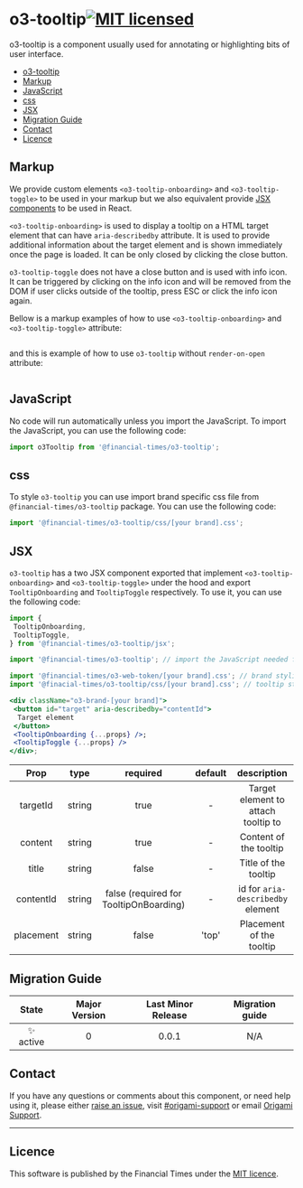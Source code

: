 # o3-tooltip[![MIT licensed](https://img.shields.io/badge/license-MIT-blue.svg)](#licence)

o3-tooltip is a component usually used for annotating or highlighting bits of user interface.

- [o3-tooltip](#o3-tooltip)
- [Markup](#markup)
- [JavaScript](#javascript)
- [css](#css)
- [JSX](#jsx)
- [Migration Guide](#migration-guide)
- [Contact](#contact)
- [Licence](#licence)

## Markup

We provide custom elements `<o3-tooltip-onboarding>` and `<o3-tooltip-toggle>` to be used in your markup but we also equivalent provide [JSX components](#jsx) to be used in React.

`<o3-tooltip-onboarding>` is used to display a tooltip on a HTML target element that can have `aria-describedby` attribute. It is used to provide additional information about the target element and is shown immediately once the page is loaded. It can be only closed by clicking the close button.

`o3-tooltip-toggle` does not have a close button and is used with info icon. It can be triggered by clicking on the info icon and will be removed from the DOM if user clicks outside of the tooltip, press ESC or click the info icon again.

<!-- TODO: [MORE DETAILS TO COME MOST LIKELY WE WONT'T NEED TARGET ID FOR THIS toggle] -->

Bellow is a markup examples of how to use `<o3-tooltip-onboarding>` and `<o3-tooltip-toggle>` attribute:

```html

```

and this is example of how to use `o3-tooltip` without `render-on-open` attribute:

```html

```

## JavaScript

No code will run automatically unless you import the JavaScript. To import the JavaScript, you can use the following code:

```javascript
import o3Tooltip from '@financial-times/o3-tooltip';
```

## css

To style `o3-tooltip` you can use import brand specific css file from `@financial-times/o3-tooltip` package. You can use the following code:

```javascript
import '@financial-times/o3-tooltip/css/[your brand].css';
```

## JSX

`o3-tooltip` has a two JSX component exported that implement `<o3-tooltip-onboarding>` and `<o3-tooltip-toggle>` under the hood and export `TooltipOnboarding` and `TooltipToggle` respectively. To use it, you can use the following code:

```jsx
import {
 TooltipOnboarding,
 TooltipToggle,
} from '@financial-times/o3-tooltip/jsx';

import '@financial-times/o3-tooltip'; // import the JavaScript needed for custom element

import '@financial-times/o3-web-token/[your brand].css'; // brand styling
import '@finacial-times/o3-tooltip/css/[your brand].css'; // tooltip styling

<div className="o3-brand-[your brand]">
 <button id="target" aria-describedby="contentId">
  Target element
 </button>
 <TooltipOnboarding {...props} />;
 <TooltipToggle {...props} />
</div>;
```

|     Prop     |  type   |                required                | default |             description             |
| :----------: | :-----: | :------------------------------------: | :-----: | :---------------------------------: |
|   targetId   | string  |                  true                  |    -    | Target element to attach tooltip to |
|   content    | string  |                  true                  |    -    |       Content of the tooltip        |
|    title     | string  |                 false                  |    -    |        Title of the tooltip         |
|  contentId   | string  | false (required for TooltipOnBoarding) |    -    |  id for `aria-describedby` element  |
|  placement   | string  |                 false                  |  'top'  |      Placement of the tooltip       |


## Migration Guide

|   State   | Major Version | Last Minor Release | Migration guide |
| :-------: | :-----------: | :----------------: | :-------------: |
| ✨ active |       0       |       0.0.1        |       N/A       |

## Contact

If you have any questions or comments about this component, or need help using it, please either [raise an issue](https://github.com/Financial-Times/o3-tooltip/issues), visit [#origami-support](https://financialtimes.slack.com/messages/origami-support/) or email [Origami Support](mailto:origami-support@ft.com).

---

## Licence

This software is published by the Financial Times under the [MIT licence](http://opensource.org/licenses/MIT).
